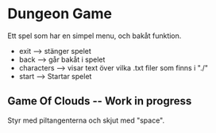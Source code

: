 # Dungeon Game

Ett spel som har en simpel menu, och bakåt funktion.

+ exit --> stänger spelet
+ back --> går bakåt i spelet
+ characters --> visar text över vilka .txt filer som finns i "./"
+ start --> Startar spelet

## Game Of Clouds -- Work in progress

Styr med piltangenterna och skjut med "space". 